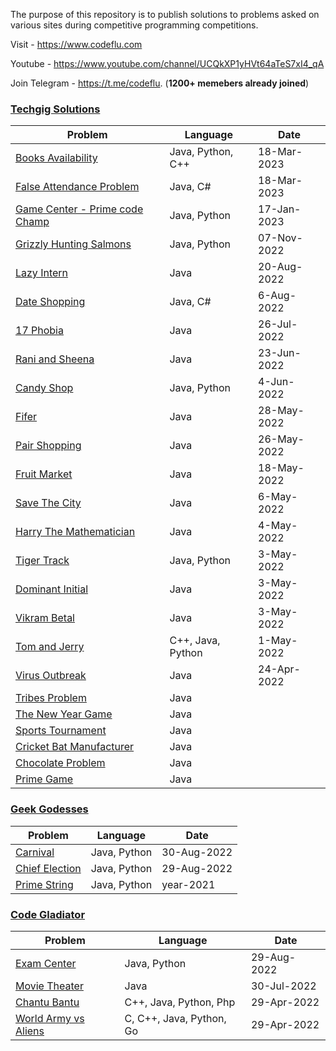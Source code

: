 

The purpose of this repository is to publish solutions to problems asked on various sites during competitive programming competitions.

Visit - https://www.codeflu.com

Youtube - https://www.youtube.com/channel/UCQkXP1yHVt64aTeS7xI4_qA

Join Telegram - https://t.me/codeflu. (**1200+ memebers already joined**)

### [Techgig Solutions](https://github.com/code-flu/problems/tree/main/techgig)

| Problem | Language |Date
|--|--|--|
| [Books Availability](https://github.com/code-flu/problems/tree/main/techgig/books_availability) | Java, Python, C++ | 18-Mar-2023
| [False Attendance Problem](https://github.com/code-flu/problems/tree/main/techgig/false_attendance_problem) | Java, C# | 18-Mar-2023
| [Game Center - Prime code Champ](https://github.com/code-flu/problems/tree/main/techgig/game_center) | Java, Python | 17-Jan-2023
| [Grizzly Hunting Salmons](https://github.com/code-flu/problems/tree/main/techgig/grizzly_hunting_salmons) | Java, Python | 07-Nov-2022
| [Lazy Intern](https://github.com/code-flu/problems/tree/main/techgig/lazy_intern) | Java | 20-Aug-2022
| [Date Shopping](https://github.com/code-flu/problems/tree/main/techgig/date_shopping) | Java, C# | 6-Aug-2022
| [17 Phobia](https://github.com/code-flu/problems/tree/main/techgig/17_phobia) | Java | 26-Jul-2022
| [Rani and Sheena](https://github.com/code-flu/problems/tree/main/techgig/rani_and_sheena) | Java | 23-Jun-2022
| [Candy Shop](https://github.com/code-flu/problems/tree/main/techgig/candy%20shop) | Java, Python | 4-Jun-2022
| [Fifer](https://github.com/code-flu/problems/tree/main/techgig/fifer) | Java | 28-May-2022
| [Pair Shopping](https://github.com/code-flu/problems/tree/main/techgig/pair_shopping) | Java | 26-May-2022
| [Fruit Market](https://github.com/code-flu/problems/tree/main/techgig/fruit_market) | Java | 18-May-2022
| [Save The City](https://github.com/code-flu/problems/tree/main/techgig/save_the_city) | Java | 6-May-2022
| [Harry The Mathematician](https://github.com/code-flu/problems/tree/main/techgig/harry_the_mathematician) | Java | 4-May-2022
| [Tiger Track](https://github.com/code-flu/problems/tree/main/techgig/tiger_track) | Java, Python | 3-May-2022
| [Dominant Initial](https://github.com/code-flu/problems/tree/main/techgig/dominant_initial) | Java | 3-May-2022
| [Vikram Betal](https://github.com/code-flu/problems/tree/main/techgig/vikram_betal) | Java | 3-May-2022
| [Tom and Jerry](https://github.com/code-flu/problems/tree/main/techgig/tom_and_jerry) | C++, Java, Python | 1-May-2022
| [Virus Outbreak](https://github.com/code-flu/problems/tree/main/techgig/virus_outbreak) | Java | 24-Apr-2022
| [Tribes Problem](https://github.com/code-flu/problems/tree/main/techgig/tribes_problem) | Java |
| [The New Year Game](https://github.com/code-flu/problems/tree/main/techgig/the_new_year_game) | Java |
| [Sports Tournament](https://github.com/code-flu/problems/tree/main/techgig/sports_tournament) | Java |
| [Cricket Bat Manufacturer](https://github.com/code-flu/problems/tree/main/techgig/cricket_bat_manufacturer) | Java |
| [Chocolate Problem](https://github.com/code-flu/problems/tree/main/techgig/chocolate_problem) | Java |
| [Prime Game](https://github.com/code-flu/problems/tree/main/techgig/prime_game) | Java |

### [Geek Godesses](https://github.com/code-flu/problems/tree/main/geek-godesses)
| Problem | Language |Date
|--|--|--|
| [Carnival](https://github.com/code-flu/problems/tree/main/geek-godesses/2022/carnival) | Java, Python | 30-Aug-2022
| [Chief Election](https://github.com/code-flu/problems/tree/main/geek-godesses/2022/chief_election) | Java, Python | 29-Aug-2022
| [Prime String](https://github.com/code-flu/problems/tree/main/geek-godesses/2021/prime_string) | Java, Python | year-2021

### [Code Gladiator](https://github.com/code-flu/problems/tree/main/code-gladiator) 
| Problem | Language |Date
|--|--|--|
|  [Exam Center](https://github.com/code-flu/problems/tree/main/code-gladiator/2022/exam_center) | Java, Python | 29-Aug-2022
|  [Movie Theater](https://github.com/code-flu/problems/tree/main/code-gladiator/2022/movie_theater) | Java | 30-Jul-2022
|  [Chantu Bantu](https://github.com/code-flu/problems/tree/main/code-gladiator/2022/chantu_bantu) | C++, Java, Python, Php | 29-Apr-2022
| [World Army vs Aliens](https://github.com/code-flu/problems/tree/main/code-gladiator/2022/world_army_vs_aliens) | C, C++, Java, Python, Go | 29-Apr-2022
